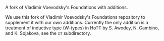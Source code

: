 A fork of Vladimir Voevodsky's Foundations with additions.

We use this fork of Vladimir Voevodsky's Foundations repository to
supplement it with our own additions. Currently the only addition is a
treatment of inductive type (W-types) in HoTT by S. Awodey, N.
Gambino, and K. Sojakova, see the `IT` subdirectory.
